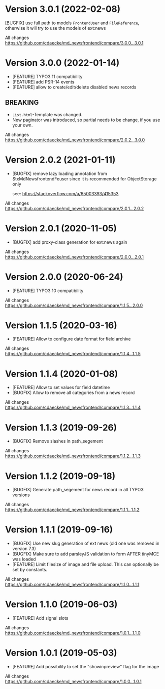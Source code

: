 # Version 3.0.1 (2022-02-08)
[BUGFIX] use full path to models `FrontendUser` and `FileReference`, otherwise it will try to use the models of ext:news

All changes
https://github.com/cdaecke/md_newsfrontend/compare/3.0.0...3.0.1

# Version 3.0.0 (2022-01-14)
- [FEATURE] TYPO3 11 compatibility
- [FEATURE] add PSR-14 events
- [FEATURE] allow to create/edit/delete disabled news records

## BREAKING
- `List.html`-Template was changed.
- New paginator was introduced, so partial needs to be change, if you use your own.

All changes
https://github.com/cdaecke/md_newsfrontend/compare/2.0.2...3.0.0

# Version 2.0.2 (2021-01-11)
- [BUGFIX] remove lazy loading annotation from $txMdNewsfrontendFeuser since it is recommended for ObjectStorage only

    see: https://stackoverflow.com/a/65003393/415353

All changes
https://github.com/cdaecke/md_newsfrontend/compare/2.0.1...2.0.2

# Version 2.0.1 (2020-11-05)
- [BUGFIX] add proxy-class generation for ext:news again

All changes
https://github.com/cdaecke/md_newsfrontend/compare/2.0.0...2.0.1

# Version 2.0.0 (2020-06-24)
- [FEATURE] TYPO3 10 compatibility

All changes
https://github.com/cdaecke/md_newsfrontend/compare/1.1.5...2.0.0

# Version 1.1.5 (2020-03-16)
- [FEATURE] Allow to configure date format for field archive

All changes
https://github.com/cdaecke/md_newsfrontend/compare/1.1.4...1.1.5

# Version 1.1.4 (2020-01-08)
- [FEATURE] Allow to set values for field datetime
- [BUGFIX] Allow to remove all categories from a news record

All changes
https://github.com/cdaecke/md_newsfrontend/compare/1.1.3...1.1.4

# Version 1.1.3 (2019-09-26)
- [BUGFIX] Remove slashes in path_segement

All changes
https://github.com/cdaecke/md_newsfrontend/compare/1.1.2...1.1.3

# Version 1.1.2 (2019-09-18)
- [BUGFIX] Generate path_segement for news record in all TYPO3 versions

All changes
https://github.com/cdaecke/md_newsfrontend/compare/1.1.1...1.1.2

# Version 1.1.1 (2019-09-16)
- [BUGFIX] Use new slug generation of ext news (old one was removed in version 7.3)
- [BUGFIX] Make sure to add parsleyJS validation to form AFTER tinyMCE was loaded
- [FEATURE] Limit filesize of image and file upload. This can optionally be set by constants.

All changes
https://github.com/cdaecke/md_newsfrontend/compare/1.1.0...1.1.1

# Version 1.1.0 (2019-06-03)
- [FEATURE] Add signal slots

All changes
https://github.com/cdaecke/md_newsfrontend/compare/1.0.1...1.1.0

# Version 1.0.1 (2019-05-03)
- [FEATURE] Add possibility to set the "showinpreview" flag for the image

All changes
https://github.com/cdaecke/md_newsfrontend/compare/1.0.0...1.0.1
